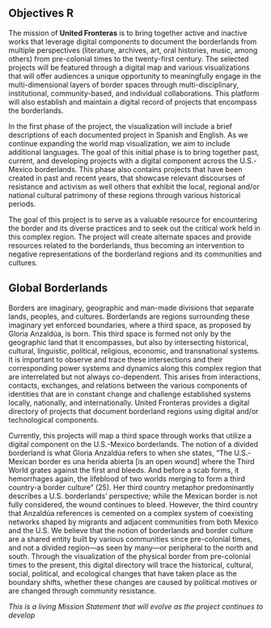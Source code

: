 ## Objectives R

The mission of **United Fronteras** is to bring together active and inactive works that leverage digital components to document the borderlands from multiple perspectives (literature, archives, art, oral histories, music, among others) from pre-colonial times to the twenty-first century. The selected projects will be featured through a digital map and various visualizations that will offer audiences a unique opportunity to meaningfully engage in the multi-dimensional layers of border spaces through multi-disciplinary, institutional, community-based, and individual collaborations. This platform will also establish and maintain a digital record of projects that encompass the borderlands.

In the first phase of the project, the visualization will include a brief descriptions of each documented project in Spanish and English. As we continue expanding the world map visualization, we aim to include additional languages. The goal of this initial phase is to bring together past, current, and developing projects with a digital component across the U.S.-Mexico borderlands. This phase also contains projects that have been created in past and recent years, that showcase relevant discourses of resistance and activism as well others that exhibit the local, regional and/or national cultural patrimony of these regions through various historical periods.

The goal of this project is to serve as a valuable resource for encountering the border and its diverse practices and to seek out the critical work held in this complex region. The project will create alternate spaces and provide resources related to the borderlands, thus becoming an intervention to negative representations of the borderland regions and its communities and cultures.


## Global Borderlands

Borders are imaginary, geographic and man-made divisions that separate lands, peoples, and cultures. Borderlands are regions surrounding these imaginary yet enforced boundaries, where a third space, as proposed by Gloria Anzaldúa, is born. This third space is formed not only by the geographic land that it encompasses, but also by intersecting historical, cultural, linguistic, political, religious, economic, and transnational systems. It is important to observe and trace these intersections and their corresponding power systems and dynamics along this complex region that are interrelated but not always co-dependent. This arises from interactions, contacts, exchanges, and relations between the various components of identities that are in constant change and challenge established systems locally, nationally, and internationally. United Fronteras provides a digital directory of projects that document borderland regions using digital and/or technological components.

Currently, this projects will map a third space through works that utilize a digital component on the U.S.-Mexico borderlands. The notion of a divided borderland is what Gloria Anzaldúa refers to when she states, “The U.S.-Mexican border es una herida abierta [is an open wound] where the Third World grates against the first and bleeds. And before a scab forms, it hemorrhages again, the lifeblood of two worlds merging to form a third country-a border culture” (25). Her third country metaphor predominantly describes a U.S. borderlands’ perspective; while the Mexican border is not fully considered, the wound continues to bleed. However, the third country that Anzaldúa references is cemented on a complex system of coexisting networks shaped by migrants and adjacent communities from both Mexico and the U.S. We believe that the notion of borderlands and border culture are a shared entity built by various communities since pre-colonial times, and not a divided region—as seen by many—or peripheral to the north and south. Through the visualization of the physical border from pre-colonial times to the present, this digital directory will trace the historical, cultural, social, political, and ecological changes that have taken place as the boundary shifts, whether these changes are caused by political motives or are changed through community resistance.

*This is a living Mission Statement that will evolve as the project continues to develop*
